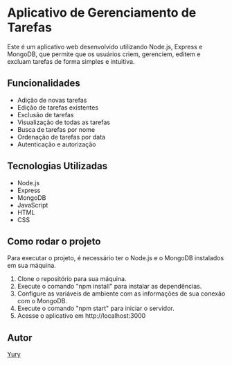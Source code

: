 # Aplicativo de Gerenciamento de Tarefas
Este é um aplicativo web desenvolvido utilizando Node.js, Express e MongoDB, que permite que os usuários criem, gerenciem, editem e excluam tarefas de forma simples e intuitiva.

## Funcionalidades
- Adição de novas tarefas
- Edição de tarefas existentes
- Exclusão de tarefas
- Visualização de todas as tarefas
- Busca de tarefas por nome
- Ordenação de tarefas por data
- Autenticação e autorização

## Tecnologias Utilizadas
- Node.js
- Express
- MongoDB
- JavaScript
- HTML
- CSS

## Como rodar o projeto
Para executar o projeto, é necessário ter o Node.js e o MongoDB instalados em sua máquina.
1. Clone o repositório para sua máquina.
2. Execute o comando "npm install" para instalar as dependências.
3. Configure as variáveis de ambiente com as informações de sua conexão com o MongoDB.
4. Execute o comando "npm start" para iniciar o servidor.
5. Acesse o aplicativo em http://localhost:3000

## Autor
[Yury](https://github.com/yury)
